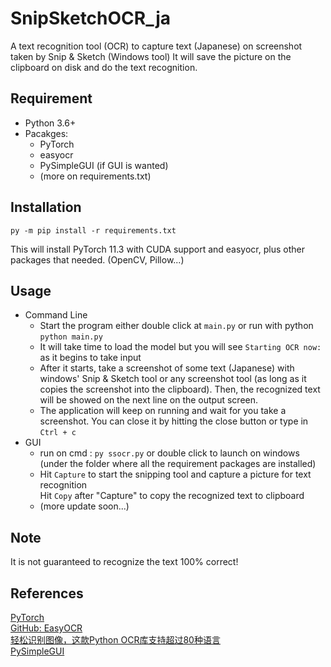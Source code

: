 # SnipSketchOCR_ja
A text recognition tool (OCR) to capture text (Japanese) on screenshot taken by Snip & Sketch (Windows tool)
It will save the picture on the clipboard on disk and do the text recognition.

## Requirement
* Python 3.6+
* Pacakges:
  * PyTorch
  * easyocr
  * PySimpleGUI (if GUI is wanted)
  * (more on requirements.txt)


## Installation
```
py -m pip install -r requirements.txt
```  
This will install PyTorch 11.3 with CUDA support and easyocr, plus other packages that needed. (OpenCV, Pillow...)

## Usage
* Command Line 
  * Start the program either double click at `main.py` or run with python `python main.py`
  * It will take time to load the model but you will see `Starting OCR now:` as it begins to take input
  * After it starts, take a screenshot of some text (Japanese) with windows' Snip & Sketch tool or any screenshot tool (as long as it copies the screenshot into the clipboard).
  Then, the recognized text will be showed on the next line on the output screen.
  * The application will keep on running and wait for you take a screenshot. You can close it by hitting the close button or type in  
  `Ctrl + c`
* GUI
  * run on cmd : ```py ssocr.py``` or double click to launch on windows (under the folder where all the requirement packages are installed)
  * Hit `Capture` to start the snipping tool and capture a picture for text recognition  
    Hit `Copy` after "Capture" to copy the recognized text to clipboard
  * (more update soon...)

## Note
It is not guaranteed to recognize the text 100% correct!

## References
[PyTorch](https://pytorch.org/)  
[GitHub: EasyOCR](https://github.com/JaidedAI/EasyOCR)  
[轻松识别图像，这款Python OCR库支持超过80种语言](https://zhuanlan.zhihu.com/p/342686109)  
[PySimpleGUI](https://pysimplegui.readthedocs.io/en/latest/)
